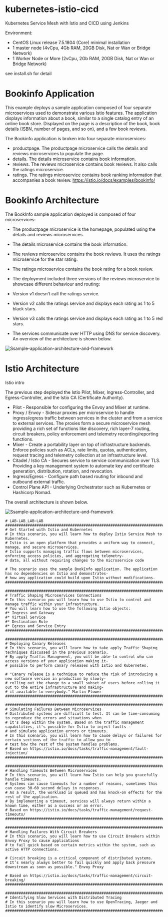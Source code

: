 # kubernetes-istio-cicd
Kubernetes Service Mesh with Istio and CICD using Jenkins

Environment:
- CentOS Linux release 7.5.1804 (Core) minimal installation
- 1 master node (4vCpu, 4Gb RAM, 20GB Disk, Nat or Wan or Bridge Network) 
- 1 Worker Node or More (2vCpu, 2Gb RAM, 20GB Disk, Nat or Wan or Bridge Network)

see install.sh for detail


# Bookinfo Application
This example deploys a sample application composed of four separate microservices used to demonstrate various Istio features. The application displays information about a book, similar to a single catalog entry of an online book store. Displayed on the page is a description of the book, book details (ISBN, number of pages, and so on), and a few book reviews.

The Bookinfo application is broken into four separate microservices:

- productpage. The productpage microservice calls the details and reviews microservices to populate the page.
- details. The details microservice contains book information.
- reviews. The reviews microservice contains book reviews. It also calls the ratings microservice.
- ratings. The ratings microservice contains book ranking information that accompanies a book review.
https://istio.io/docs/examples/bookinfo/


# Bookinfo Architecture
The BookInfo sample application deployed is composed of four microservices:

- The productpage microservice is the homepage, populated using the details and reviews microservices.
- The details microservice contains the book information.
- The reviews microservice contains the book reviews. It uses the ratings microservice for the star rating.
- The ratings microservice contains the book rating for a book review.
- The deployment included three versions of the reviews microservice to showcase different behaviour and routing:

- Version v1 doesn’t call the ratings service.
- Version v2 calls the ratings service and displays each rating as 1 to 5 black stars.
- Version v3 calls the ratings service and displays each rating as 1 to 5 red stars.
- The services communicate over HTTP using DNS for service discovery. An overview of the architecture is shown below.

![Ssample-application-architecture-and-framework](https://raw.githubusercontent.com/isnuryusuf/kubernetes-istio-cicd/master/BookInfo-all.png)


# Istio Architecture
Istio intro

The previous step deployed the Istio Pilot, Mixer, Ingress-Controller, and Egress-Controller, and the Istio CA (Certificate Authority).

- Pilot - Responsible for configuring the Envoy and Mixer at runtime.
- Proxy / Envoy - Sidecar proxies per microservice to handle ingress/egress traffic between services in the cluster and from a service to external services. The proxies form a secure microservice mesh providing a rich set of functions like discovery, rich layer-7 routing, circuit breakers, policy enforcement and telemetry recording/reporting functions.
- Mixer - Create a portability layer on top of infrastructure backends. Enforce policies such as ACLs, rate limits, quotas, authentication, request tracing and telemetry collection at an infrastructure level.
- Citadel / Istio CA - Secures service to service communication over TLS. Providing a key management system to automate key and certificate generation, distribution, rotation, and revocation.
- Ingress/Egress - Configure path based routing for inbound and outbound external traffic.
- Control Plane API - Underlying Orchestrator such as Kubernetes or Hashicorp Nomad.

The overall architecture is shown below.

![Ssample-application-architecture-and-framework](https://raw.githubusercontent.com/isnuryusuf/kubernetes-istio-cicd/master/istio-arch1.png)


```
# LAB-LAB_LAB~LAB
####################################################################################################################
# Get Started with Istio and Kubernetes
# In this scenario, you will learn how to deploy Istio Service Mesh to Kubernetes. 
# Istio is an open platform that provides a uniform way to connect, manage, and secure microservices. 
# Istio supports managing traffic flows between microservices, enforcing access policies, and aggregating telemetry-
# data, all without requiring changes to the microservice code

# The scenario uses the sample BookInfo application. The application has no dependencies on Istio and demonstrates-
# how any application could build upon Istio without modifications.
####################################################################################################################

####################################################################################################################
# Traffic Shaping Microservices Connections
# In this scenario you will learn how to use Istio to control and manage traffic within your infrastructure.
# You will learn how to use the following Istio objects:
#* Ingress and Gateway
#* Virtual Service
#* Destination Rule
#* Egress and Service Entry
####################################################################################################################

####################################################################################################################
# Deploying Canary Releases
# In this scenario, you will learn how to take apply Traffic Shaping techniques discussed in the previous scenario. 
# By apply Traffic Management, you will be able to control who can access versions of your application making it-
# possible to perform canary releases with Istio and Kubernetes.

# "Canary release is a technique to reduce the risk of introducing a new software version in production by slowly-
# rolling out the change to a small subset of users before rolling it out to the entire infrastructure and making-
# it available to everybody." Martin Flower
####################################################################################################################

####################################################################################################################
# Simulating Failures Between Microservices  
# Distributed systems are difficult to test. It can be time-consuming to reproduce the errors and situations when 
# it's deep within the system. Based on the traffic management capabilities, it's possible for Istio to inject faults -
# and simulate application errors or timeouts.
# In this scenario, you will learn how to cause delays or failures for certain sections of the traffic to allow you to -
# test how the rest of the system handles problems.
# Based on https://istio.io/docs/tasks/traffic-management/fault-injection/
####################################################################################################################

####################################################################################################################
# Handling Timeouts Between Microservices
# In this scenario, you will learn how Istio can help you gracefully handle timeouts. 
# Systems can cause timeouts for a number of reasons, sometimes this can cause 30-60 second delays in responses. 
# As a result, the workload is queued and has knock-on effects for the rest of the application.
# By implementing a timeout, services will always return within a known time, either as a success or an error.
# Based on https://istio.io/docs/tasks/traffic-management/request-timeouts/
####################################################################################################################

####################################################################################################################
# Handling Failures With Circuit Breakers
# In this scenario, you will learn how to use Circuit Breakers within Envoy Proxy to cause applications 
# to fail quick based on certain metrics within the system, such as active HTTP connections.

# Circuit breaking is a critical component of distributed systems. 
# It’s nearly always better to fail quickly and apply back pressure downstream as soon as possible." Envoy Proxy

# Based on https://istio.io/docs/tasks/traffic-management/circuit-breaking/
####################################################################################################################

####################################################################################################################
# Identifying Slow Services with Distributed Tracing       
# In this scenario you will learn how to use OpenTracing, Jaeger and Istio to identify slow Microservices.
####################################################################################################################
```
